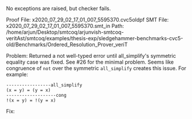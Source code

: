 No exceptions are raised, but checker fails.

Proof File: x2020_07_29_02_17_01_007_5595370.cvc5oldpf
SMT File: x2020_07_29_02_17_01_007_5595370.smt_in
Path: /home/arjun/Desktop/smtcoq/arjunvish-smtcoq-veritAst/smtcoq/examples/thesis-exp/sledgehammer-benchmarks-cvc5-old/Benchmarks/Ordered_Resolution_Prover_veriT

Problem: Returned a not well-typed error until all_simplify's symmetric equality case was fixed. See #26 for the minimal problem. Seems like congruence of `not` over the symmetric `all_simplify` creates this issue. For example:
```
-----------------all_simplify
(x = y) = (y = x)
-------------------cong
!(x = y) = !(y = x)
```

Fix:
